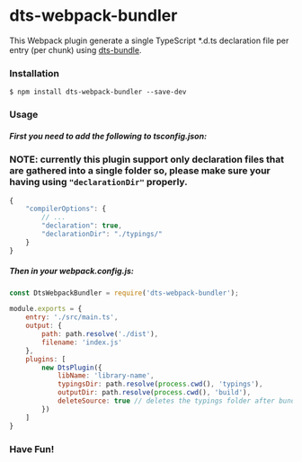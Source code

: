 # dts-webpack-bundler

This Webpack plugin generate a single TypeScript *.d.ts declaration file per entry (per chunk) using [dts-bundle](https://github.com/TypeStrong/dts-bundle).

### Installation

```shell
$ npm install dts-webpack-bundler --save-dev
```

### Usage

##### First you need to add the following to tsconfig.json:
### NOTE: currently this plugin support only declaration files that are gathered into a single folder so, please make sure your having using `"declarationDir"` properly.

```javascript
{
    "compilerOptions": {
        // ...
        "declaration": true,
        "declarationDir": "./typings/"
    }
}
```

##### Then in your webpack.config.js:

```javascript
const DtsWebpackBundler = require('dts-webpack-bundler');

module.exports = {
    entry: './src/main.ts',
    output: {
        path: path.resolve('./dist'),
        filename: 'index.js'
    },
    plugins: [
        new DtsPlugin({
			libName: 'library-name',
			typingsDir: path.resolve(process.cwd(), 'typings'),
			outputDir: path.resolve(process.cwd(), 'build'),
			deleteSource: true // deletes the typings folder after bundling it.
        })
    ]
}
```

### Have Fun!